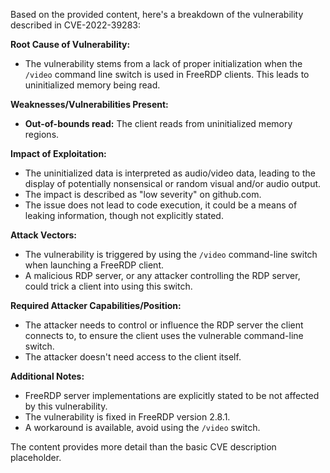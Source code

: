 Based on the provided content, here's a breakdown of the vulnerability described in CVE-2022-39283:

**Root Cause of Vulnerability:**

*   The vulnerability stems from a lack of proper initialization when the `/video` command line switch is used in FreeRDP clients. This leads to uninitialized memory being read.

**Weaknesses/Vulnerabilities Present:**

*   **Out-of-bounds read:** The client reads from uninitialized memory regions.

**Impact of Exploitation:**

*   The uninitialized data is interpreted as audio/video data, leading to the display of potentially nonsensical or random visual and/or audio output.
*   The impact is described as "low severity" on github.com.
*   The issue does not lead to code execution, it could be a means of leaking information, though not explicitly stated.

**Attack Vectors:**

*   The vulnerability is triggered by using the `/video` command-line switch when launching a FreeRDP client.
*   A malicious RDP server, or any attacker controlling the RDP server, could trick a client into using this switch.

**Required Attacker Capabilities/Position:**

*   The attacker needs to control or influence the RDP server the client connects to, to ensure the client uses the vulnerable command-line switch.
*   The attacker doesn't need access to the client itself.

**Additional Notes:**

*   FreeRDP server implementations are explicitly stated to be not affected by this vulnerability.
*   The vulnerability is fixed in FreeRDP version 2.8.1.
*   A workaround is available, avoid using the `/video` switch.

The content provides more detail than the basic CVE description placeholder.